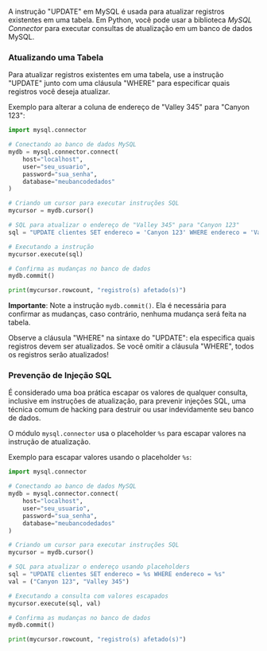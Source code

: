 A instrução "UPDATE" em MySQL é usada para atualizar registros existentes em uma tabela. Em Python, você pode usar a biblioteca *MySQL Connector* para executar consultas de atualização em um banco de dados MySQL.

### Atualizando uma Tabela

Para atualizar registros existentes em uma tabela, use a instrução "UPDATE" junto com uma cláusula "WHERE" para especificar quais registros você deseja atualizar.

Exemplo para alterar a coluna de endereço de "Valley 345" para "Canyon 123":

```python
import mysql.connector

# Conectando ao banco de dados MySQL
mydb = mysql.connector.connect(
    host="localhost",
    user="seu_usuario",
    password="sua_senha",
    database="meubancodedados"
)

# Criando um cursor para executar instruções SQL
mycursor = mydb.cursor()

# SQL para atualizar o endereço de "Valley 345" para "Canyon 123"
sql = "UPDATE clientes SET endereco = 'Canyon 123' WHERE endereco = 'Valley 345'"

# Executando a instrução
mycursor.execute(sql)

# Confirma as mudanças no banco de dados
mydb.commit()

print(mycursor.rowcount, "registro(s) afetado(s)")
```

**Importante**: Note a instrução `mydb.commit()`. Ela é necessária para confirmar as mudanças, caso contrário, nenhuma mudança será feita na tabela.

Observe a cláusula "WHERE" na sintaxe do "UPDATE": ela especifica quais registros devem ser atualizados. Se você omitir a cláusula "WHERE", todos os registros serão atualizados!

### Prevenção de Injeção SQL

É considerado uma boa prática escapar os valores de qualquer consulta, inclusive em instruções de atualização, para prevenir injeções SQL, uma técnica comum de hacking para destruir ou usar indevidamente seu banco de dados.

O módulo `mysql.connector` usa o placeholder `%s` para escapar valores na instrução de atualização.

Exemplo para escapar valores usando o placeholder `%s`:

```python
import mysql.connector

# Conectando ao banco de dados MySQL
mydb = mysql.connector.connect(
    host="localhost",
    user="seu_usuario",
    password="sua_senha",
    database="meubancodedados"
)

# Criando um cursor para executar instruções SQL
mycursor = mydb.cursor()

# SQL para atualizar o endereço usando placeholders
sql = "UPDATE clientes SET endereco = %s WHERE endereco = %s"
val = ("Canyon 123", "Valley 345")

# Executando a consulta com valores escapados
mycursor.execute(sql, val)

# Confirma as mudanças no banco de dados
mydb.commit()

print(mycursor.rowcount, "registro(s) afetado(s)")
```